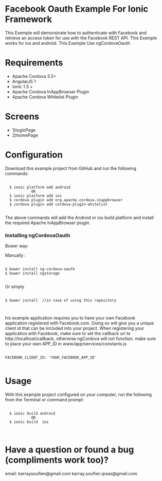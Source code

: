 <h1>Facebook Oauth Example For Ionic Framework</h1>

This Exemple will demonstrate how to authenticate with Facebook and retrieve an access token for use with the Facebook REST API.
This Exemple works for ios and android.
This Exemple Use ngCordovaOauth

<h1>Requirements</h1>
<ul>
    <li>Apache Cordova 3.5+</li>
    <li>AngularJS 1</li>
    <li>Ionic  1.3 +</li>
    <li>Apache Cordova InAppBrowser Plugin</li>
    <li>Apache Cordova Whitelist Plugin</li>
</ul>

<h1>Screens</h1>
  <ul>
    <li>1)loginPage</li>
    <li> 2)homePage</li>
  </ul>
  
<h1>Configuration</h1>
Download this example project from GitHub and run the following commands:
<pre>
  <code>
  $ ionic platform add android
            OR 
  $ ionic platform add ios        
  $ cordova plugin add org.apache.cordova.inappbrowser
  $ cordova plugin add cordova-plugin-whitelist
  </code>
</pre>
The above commands will add the Android or ios  build platform and install the required Apache InAppBrowser plugin.

<h3>Installing ngCordovaOauth </h3>
Bower way:

Manually :

<pre>
  <code>
$ bower install ng-cordova-oauth
$ bower install ngstorage 
 </code>
</pre>

Or simply 

<pre>
  <code>
$ bower install  //in case of using this repository 

 </code>
</pre>

his example application requires you to have your own Facebook application registered with Facebook.com. Doing so will give you a unique client id that can be included into your project. When registering your application with Facebook, make sure to set the callback uri to http://localhost/callback, otherwise ngCordova will not function.
make sure to place your own APP_ID in www/app/services/constants.js
<pre>
  <code>
FACEBOOK_CLIENT_ID: 'YOUR_FACEBOOK_APP_ID'
 </code>
</pre>

<h1>Usage</h1>
With this example project configured on your computer, run the following from the Terminal or command prompt:

<pre>
  <code>
  $ ionic build android
            OR 
  $ ionic build  ios        
 
  </code>
</pre>

<h1>Have a question or found a bug (compliments work too)?</h1>
email: karraysoufien@gmail.com
       karray.soufien.ipsas@gmail.com


